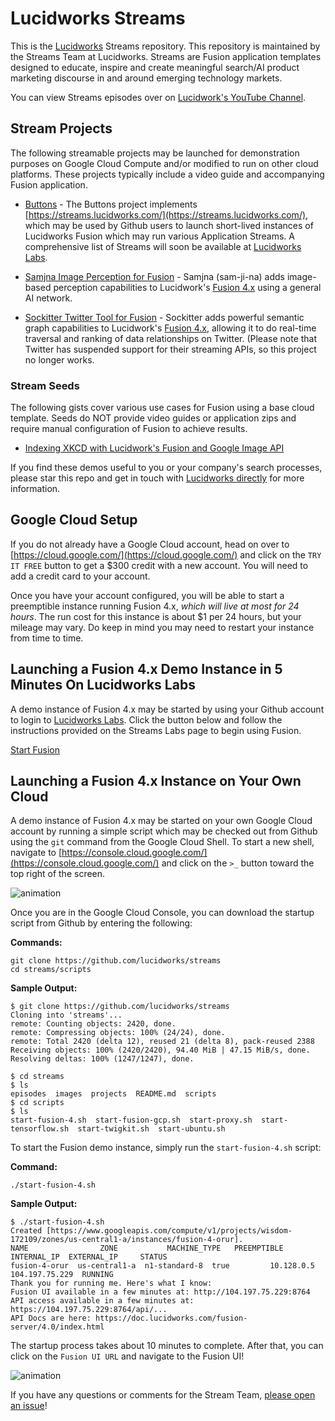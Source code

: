 # Lucidworks Streams
This is the [Lucidworks](https://lucidworks.com/) Streams repository. This repository is maintained by the Streams Team at Lucidworks. Streams are Fusion application templates designed to educate, inspire and create meaningful search/AI product marketing discourse in and around emerging technology markets.

You can view Streams episodes over on [Lucidwork's YouTube Channel](https://www.youtube.com/user/LucidWorksSearch).

## Stream Projects
The following streamable projects may be launched for demonstration purposes on Google Cloud Compute and/or modified to run on other cloud platforms. These projects typically include a video guide and accompanying Fusion application.

- [Buttons](https://github.com/lucidworks/streams/tree/master/projects/buttons) - The Buttons project implements [https://streams.lucidworks.com/](https://streams.lucidworks.com/), which may be used by Github users to launch short-lived instances of Lucidworks Fusion which may run various Application Streams. A comprehensive list of Streams will soon be available at [Lucidworks Labs](https://lucidworks.com/labs).

- [Samjna Image Perception for Fusion](https://github.com/lucidworks/streams/tree/master/projects/samjna) - Samjna (sam-ji-na) adds image-based perception capabilities to Lucidwork's [Fusion 4.x](https://lucidworks.com/products/fusion-server/) using a general AI network.

- [Sockitter Twitter Tool for Fusion](https://github.com/lucidworks/streams/tree/master/projects/sockitter) - Sockitter adds powerful semantic graph capabilities to Lucidwork's [Fusion 4.x](https://lucidworks.com/products/fusion-server/), allowing it to do real-time traversal and ranking of data relationships on Twitter. (Please note that Twitter has suspended support for their streaming APIs, so this project no longer works.

### Stream Seeds
The following gists cover various use cases for Fusion using a base cloud template. Seeds do NOT provide video guides or application zips and require manual configuration of Fusion to achieve results.

- [Indexing XKCD with Lucidwork's Fusion and Google Image API](https://gist.github.com/kordless/f63a6ec9a5bfde81b811d439282ef2d2)

If you find these demos useful to you or your company's search processes, please star this repo and get in touch with [Lucidworks directly](https://lucidworks.com/ppc/lucidworks-fusion-solr/?utm_source=streams) for more information. 

## Google Cloud Setup
If you do not already have a Google Cloud account, head on over to [https://cloud.google.com/](https://cloud.google.com/) and click on the `TRY IT FREE` button to get a $300 credit with a new account. You will need to add a credit card to your account.

Once you have your account configured, you will be able to start a preemptible instance running Fusion 4.x, *which will live at most for 24 hours*. The run cost for this instance is about $1 per 24 hours, but your mileage may vary. Do keep in mind you may need to restart your instance from time to time.

## Launching a Fusion 4.x Demo Instance in 5 Minutes On Lucidworks Labs
A demo instance of Fusion 4.x may be started by using your Github account to login to [Lucidworks Labs](https://lucidworks.com/labs). Click the button below and follow the instructions provided on the Streams Labs page to begin using Fusion.

<!-- Place this tag where you want the button to render. -->
<a class="github-button" href="https://streams.lucidworks.com/instance/create/starter" data-icon="octicon-cloud-download" aria-label="Download ntkme/github-buttons on GitHub">Start Fusion</a>

## Launching a Fusion 4.x Instance on Your Own Cloud
A demo instance of Fusion 4.x may be started on your own Google Cloud account by running a simple script which may be checked out from Github using the `git` command from the Google Cloud Shell. To start a new shell, navigate to [https://console.cloud.google.com/](https://console.cloud.google.com/) and click on the `>_` button toward the top right of the screen.

![animation](https://github.com/lucidworks/streams/blob/master/assets/images/cloudshell.gif?raw=true)

Once you are in the Google Cloud Console, you can download the startup script from Github by entering the following:

**Commands:**
```
git clone https://github.com/lucidworks/streams
cd streams/scripts
```

**Sample Output:**
```
$ git clone https://github.com/lucidworks/streams
Cloning into 'streams'...
remote: Counting objects: 2420, done.
remote: Compressing objects: 100% (24/24), done.
remote: Total 2420 (delta 12), reused 21 (delta 8), pack-reused 2388
Receiving objects: 100% (2420/2420), 94.40 MiB | 47.15 MiB/s, done.
Resolving deltas: 100% (1247/1247), done.

$ cd streams
$ ls
episodes  images  projects  README.md  scripts
$ cd scripts
$ ls
start-fusion-4.sh  start-fusion-gcp.sh  start-proxy.sh  start-tensorflow.sh  start-twigkit.sh  start-ubuntu.sh
```

To start the Fusion demo instance, simply run the `start-fusion-4.sh` script:

**Command:**
```
./start-fusion-4.sh
```

**Sample Output:**
```
$ ./start-fusion-4.sh
Created [https://www.googleapis.com/compute/v1/projects/wisdom-172109/zones/us-central1-a/instances/fusion-4-orur].
NAME                ZONE           MACHINE_TYPE   PREEMPTIBLE  INTERNAL_IP  EXTERNAL_IP     STATUS
fusion-4-orur  us-central1-a  n1-standard-8  true         10.128.0.5   104.197.75.229  RUNNING
Thank you for running me. Here's what I know:
Fusion UI available in a few minutes at: http://104.197.75.229:8764
API access available in a few minutes at: https://104.197.75.229:8764/api/...
API Docs are here: https://doc.lucidworks.com/fusion-server/4.0/index.html
```

The startup process takes about 10 minutes to complete. After that, you can click on the `Fusion UI URL` and navigate to the Fusion UI!

![animation](https://github.com/lucidworks/streams/blob/master/assets/images/startfusion.gif?raw=true)

If you have any questions or comments for the Stream Team, [please open an issue](https://github.com/lucidworks/streams/issues)!

